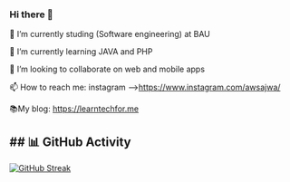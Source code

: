 ### Hi there 👋

🔭 I’m currently studing (Software engineering) at BAU

🌱 I’m currently learning JAVA and PHP

👯 I’m looking to collaborate on web and mobile apps

📫 How to reach me: instagram -->https://www.instagram.com/awsajwa/

📚My blog: https://learntechfor.me



<!--
**awsabu/awsabu** is a ✨ _special_ ✨ repository because its `README.md` (this file) appears on your GitHub profile.

Here are some ideas to get you started:

- 🔭 I’m currently working on ...
- 🌱 I’m currently learning ...
- 👯 I’m looking to collaborate on ...
- 🤔 I’m looking for help with ...
- 💬 Ask me about ...
- 📫 How to reach me: ...
- 😄 Pronouns: ...
- ⚡ Fun fact: ...
-->
## ## 📊 GitHub Activity
[![GitHub Streak](https://github-readme-streak-stats.herokuapp.com?user=Aws-Ajwa&theme=dark&date_format=j%20M%5B%20Y%5D)](https://git.io/streak-stats)
